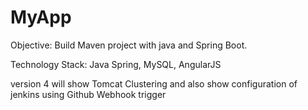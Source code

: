 # MyApp


Objective: Build Maven project with java and Spring Boot.  

Technology Stack: Java Spring, MySQL, AngularJS


version 4 will show Tomcat Clustering and also show configuration of jenkins using Github Webhook trigger
